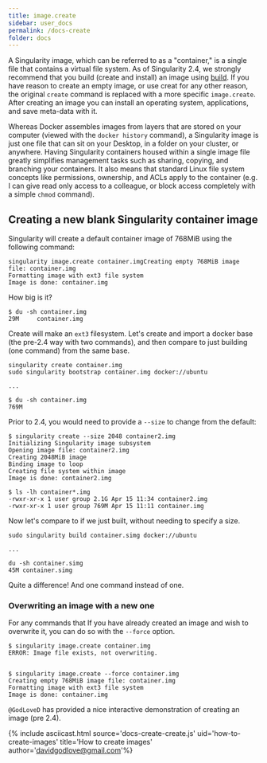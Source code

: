 ```yaml
---
title: image.create
sidebar: user_docs
permalink: /docs-create
folder: docs
---
```


A Singularity image, which can be referred to as a "container," is a single file that contains a virtual file system. As of Singularity 2.4, we strongly recommend that you build (create and install) an image using <a href="/docs-build">build</a>. If you have reason to create an empty image, or use creat for any other reason, the original `create` command is replaced with a more specific `image.create`. After creating an image you can install an operating system, applications, and save meta-data with it.

Whereas Docker assembles images from layers that are stored on your computer (viewed with the `docker history` command), a Singularity image is just one file that can sit on your Desktop, in a folder on your cluster, or anywhere. Having Singularity containers housed within a single image file greatly simplifies management tasks such as sharing, copying, and branching your containers. It also means that standard Linux file system concepts like permissions, ownership, and ACLs apply to the container (e.g. I can give read only access to a colleague, or block access completely with a simple `chmod` command).

## Creating a new blank Singularity container image
Singularity will create a default container image of 768MiB using the following command:

```
singularity image.create container.imgCreating empty 768MiB image file: container.img
Formatting image with ext3 file system
Image is done: container.img
```

How big is it?

```
$ du -sh container.img 
29M     container.img
```

Create will make an `ext3` filesystem. Let's create and import a docker base (the pre-2.4 way with two commands), and then compare to just building (one command) from the same base. 


```
singularity create container.img
sudo singularity bootstrap container.img docker://ubuntu

...

$ du -sh container.img 
769M
```

Prior to 2.4, you would need to provide a `--size` to change from the default:


```
$ singularity create --size 2048 container2.img
Initializing Singularity image subsystem
Opening image file: container2.img
Creating 2048MiB image
Binding image to loop
Creating file system within image
Image is done: container2.img

$ ls -lh container*.img 
-rwxr-xr-x 1 user group 2.1G Apr 15 11:34 container2.img
-rwxr-xr-x 1 user group 769M Apr 15 11:11 container.img
```

Now let's compare to if we just built, without needing to specify a size.

```
sudo singularity build container.simg docker://ubuntu

...

du -sh container.simg
45M	container.simg
```

Quite a difference! And one command instead of one.


### Overwriting an image with a new one

For any commands that If you have already created an image and wish to overwrite it, you can do so with the `--force` option. 

```
$ singularity image.create container.img
ERROR: Image file exists, not overwriting.


$ singularity image.create --force container.img
Creating empty 768MiB image file: container.img
Formatting image with ext3 file system
Image is done: container.img
```

`@GodLoveD` has provided a nice interactive demonstration of creating an image (pre 2.4).

{% include asciicast.html source='docs-create-create.js' uid='how-to-create-images' title='How to create images' author='davidgodlove@gmail.com'%}

